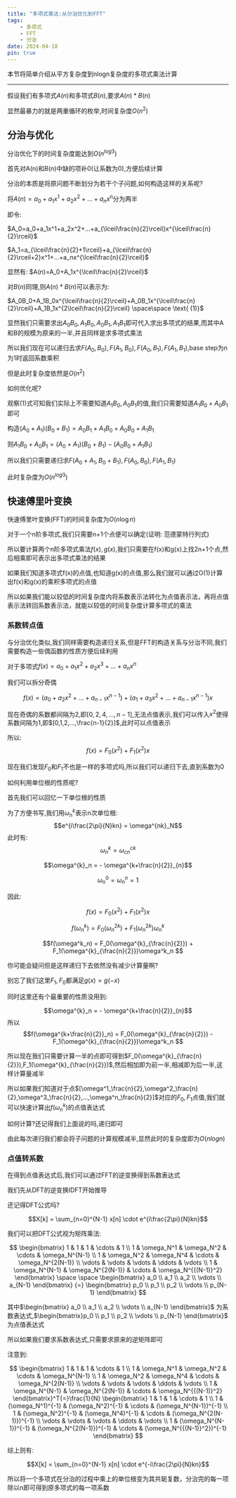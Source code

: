 ```yaml
---
title: "多项式乘法:从分治优化到FFT"
tags:
    - 多项式
    - FFT
    - 分治
date: 2024-04-18
pin: true
---
```


本节将简单介绍从平方复杂度到nlogn复杂度的多项式乘法计算

---

假设我们有多项式$A(n)$和多项式$B(n)$,要求$A(n)*B(n)$  

显然最暴力的就是两重循环的枚举,时间复杂度$O(n^2)$


## 分治与优化

分治优化下的时间复杂度能达到$O(n^{log3})$  

首先对A(n)和B(n)中缺的项补0(让系数为0),方便后续计算  

分治的本质是将原问题不断划分为若干个子问题,如何构造这样的关系呢?

将$A(n)=a_0+a_1x^1+a_2x^2+...+a_nx^n$分为两半

即令:

$A_0=a_0+a_1x^1+a_2x^2+...+a_{\lceil\frac{n}{2}\rceil}x^{\lceil\frac{n}{2}\rceil}$  

$A_1=a_{\lceil\frac{n}{2}+1\rceil}+a_{\lceil\frac{n}{2}\rceil+2}x^1+...+a_nx^{\lceil\frac{n}{2}\rceil}$  

显然有:  $A(n)=A_0+A_1x^{\lceil\frac{n}{2}\rceil}$

对$B(n)$同理,则$A(n)*B(n)$可以表示为:  

$A_0B_0+A_1B_0x^{\lceil\frac{n}{2}\rceil}+A_0B_1x^{\lceil\frac{n}{2}\rceil}+A_1B_1x^{2\lceil\frac{n}{2}\rceil} \space\space \text{  (1)}$  

显然我们只需要求出$A_0B_0,A_1B_0,A_0B_1,A_1B_1$即可代入求出多项式的结果,而其中A和B的规模为原来的一半,并且同样是求多项式乘法  

所以我们现在可以递归去求$F(A_0,B_0),F(A_1,B_0),F(A_0,B_1),F(A_1,B_1)$,base step为n为1时返回系数乘积   

但是此时复杂度依然是$O(n^2)$  

如何优化呢? 

观察(1)式可知我们实际上不需要知道$A_1B_0,A_0B_1$的值,我们只需要知道$A_1B_0+A_0B_1$即可

构造$(A_0+A_1)(B_0+B_1)=A_0B_1+A_1B_0+A_0B_0+A_1B_1$  

则$A_1B_0+A_0B_1=(A_0+A_1)(B_0+B_1)-(A_0B_0+A_1B_1)$  

所以我们只需要递归求$F(A_0+A_1,B_0+B_1),F(A_0,B_0),F(A_1,B_1)$ 

此时复杂度为$O(n^{log3})$

## 快速傅里叶变换

快速傅里叶变换(FFT)的时间复杂度为$O(n\log n)$  

对于一个n阶多项式,我们只需要n+1个点便可以确定(证明: 范德蒙特行列式)

所以要计算两个n阶多项式乘法$f(x),g(x)$,我们只需要在f(x)和g(x)上找2n+1个点,然后相乘即可表示出多项式乘法的结果

如果我们知道多项式f(x)的点值,也知道g(x)的点值,那么我们就可以通过O(1)计算出f(x)和g(x)的乘积多项式的点值  

所以如果我们能以较低的时间复杂度内将系数表示法转化为点值表示法，再将点值表示法转回系数表示法，就能以较低的时间复杂度计算多项式的乘法

### 系数转点值 

与分治优化类似,我们同样需要构造递归关系,但是FFT的构造关系与分治不同,我们需要构造一些偶函数的性质方便后续利用

对于多项式$f(x)=a_0+a_1x^2+a_2x^3+...+a_{n}x^n$

我们可以拆分奇偶

$$f(x) = (a_0+a_2x^2+...+a_{n-1}x^{n-1}) + (a_1+a_3x^2+...+a_{n-1}x^{n-1})x$$


现在奇偶的系数都间隔为2,即$[0,2,4,...,n-1]$,无法点值表示,我们可以传入$x^2$使得系数间隔为1,即$[0,1,2,...,\frac{n-1}{2}]$,此时可以点值表示

所以:
$$f(x) = F_0(x^2) + F_1(x^2)x$$


现在我们发现$F_0$和$F_1$不也是一样的多项式吗,所以我们可以递归下去,直到系数为0


如何利用单位根的性质呢?


首先我们可以回忆一下单位根的性质

为了方便书写,我们用$\omega^k_n$表示n次单位根:
$$e^{i\frac{2\pi}{N}kn} = \omega^{nk}_N$$
此时有:
$$\omega^{k}_n = \omega^{ck}_{cn}$$

$$\omega^{k}_n = - \omega^{k+\frac{n}{2}}_{n}$$

$$\omega^0_n=\omega^n_n=1$$

因此:

$$f(x) = F_0(x^2) + F_1(x^2)x$$

$$f(\omega^k_n) = F_0(\omega^{2k}_n) + F_1(\omega^{2k}_n)\omega^k_n$$

$$f(\omega^k_n) = F_0(\omega^{k}_{\frac{n}{2}}) + F_1(\omega^{k}_{\frac{n}{2}})\omega^k_n $$

你可能会疑问但是这样递归下去依然没有减少计算量啊?

别忘了我们这里$F_1,F_0$都满足$g(x)=g(-x)$

同时这里还有个最重要的性质没用到:

$$\omega^{k}_n = - \omega^{k+\frac{n}{2}}_{n}$$
所以
$$f(\omega^{k+\frac{n}{2}}_n) = F_0(\omega^{k}_{\frac{n}{2}}) - F_1(\omega^{k}_{\frac{n}{2}})\omega^k_n $$

所以现在我们只需要计算一半的点即可得到$F_0(\omega^{k}_{\frac{n}{2}}),F_1(\omega^{k}_{\frac{n}{2}})$,然后相加即为前一半,相减即为后一半,这样计算量减半


所以如果我们知道对于点$[\omega^1_\frac{n}{2},\omega^2_\frac{n}{2},\omega^3_\frac{n}{2},...,\omega^n_\frac{n}{2}]$对应的$F_0,F_1$点值,我们就可以快速计算出$f(\omega^k_n)$的点值表达式

如何计算?还记得我们上面说的吗,递归即可

由此每次递归我们都会将子问题的计算规模减半,显然此时的复杂度即为$O(nlogn)$




### 点值转系数

在得到点值表达式后,我们可以通过FFT的逆变换得到系数表达式

我们先从DFT的逆变换IDFT开始推导

还记得DFT公式吗?

$$X[k] = \sum_{n=0}^{N-1} x[n] \cdot e^{i\frac{2\pi}{N}kn}$$


我们可以把DFT公式视为矩阵乘法:

$$
\begin{bmatrix}
1 & 1 & 1 & \cdots & 1 \\
1 & \omega_N^1 & \omega_N^2 & \cdots & \omega_N^{N-1} \\
1 & \omega_N^2 & \omega_N^4 & \cdots & \omega_N^{2(N-1)} \\
\vdots & \vdots & \vdots & \ddots & \vdots \\
1 & \omega_N^{N-1} & \omega_N^{2(N-1)} & \cdots & \omega_N^{{(N-1)}^2}
\end{bmatrix}
\space \space 
\begin{bmatrix}
a_0 \\
a_1 \\
a_2 \\
\vdots \\
a_{N-1}
\end{bmatrix}
{=}
\begin{bmatrix}
p_0 \\
p_1 \\
p_2 \\
\vdots \\
p_{N-1}
\end{bmatrix}
$$

其中$\begin{bmatrix} a_0 \\ a_1 \\ a_2 \\ \vdots \\ a_{N-1} \end{bmatrix}$ 为系数表达式,$\begin{bmatrix}p_0 \\ p_1 \\ p_2 \\ \vdots \\ p_{N-1} \end{bmatrix}$ 为点值表达式


所以如果我们要求系数表达式,只需要求原来的逆矩阵即可


注意到:

$$
\begin{bmatrix}
1 & 1 & 1 & \cdots & 1 \\
1 & \omega_N^1 & \omega_N^2 & \cdots & \omega_N^{N-1} \\
1 & \omega_N^2 & \omega_N^4 & \cdots & \omega_N^{2(N-1)} \\
\vdots & \vdots & \vdots & \ddots & \vdots \\
1 & \omega_N^{N-1} & \omega_N^{2(N-1)} & \cdots & \omega_N^{{(N-1)}^2}
\end{bmatrix}^T{=}\frac{1}{N}
\begin{bmatrix}
1 & 1 & 1 & \cdots & 1 \\
1 & (\omega_N^1)^{-1} &  (\omega_N^2)^{-1} & \cdots &  (\omega_N^{N-1})^{-1} \\
1 &  (\omega_N^2)^{-1} &  (\omega_N^4)^{-1} & \cdots &  (\omega_N^{2(N-1)})^{-1} \\
\vdots & \vdots & \vdots & \ddots & \vdots \\
1 &  (\omega_N^{N-1})^{-1} &  (\omega_N^{2(N-1)})^{-1} & \cdots & (\omega_N^{{(N-1)}^2})^{-1}
\end{bmatrix}
$$

综上则有:

$$X[k] = \sum_{n=0}^{N-1} x[n] \cdot e^{-i\frac{2\pi}{N}kn}$$


所以将一个多项式在分治的过程中乘上的单位根变为其共轭复数，分治完的每一项除以n即可得到原多项式的每一项系数
